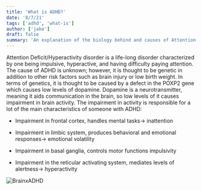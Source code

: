 ```yaml
---
title: 'What is ADHD?'
date: '8/7/21'
tags: ['adhd', 'what-is']
author: ['jake']
draft: false
summary: 'An explanation of the biology behind and causes of Attention Deficit/Hyperactivity Disorder'
---
```

Attention Deficit/Hyperactivity disorder is a life-long disorder characterized by one being impulsive, hyperactive, and having difficulty paying attention. The cause of ADHD is unknown; however, it is thought to be genetic in addition to other risk factors such as brain injury or low birth weight. In terms of genetics, it is thought to be caused by a defect in the POXP2 gene which causes low levels of dopamine. Dopamine is a neurotransmitter, meaning it aids communication in the brain, so low levels of it causes impairment in brain activity. The impairment in activity is responsible for a lot of the main characteristics of someone with ADHD:
-   Impairment in frontal cortex, handles mental tasks→ inattention
    
-   Impairment in limbic system, produces behavioral and emotional responses→ emotional volatility
    
-   Impairment in basal ganglia, controls motor functions impulsivity
    
-   Impairment in the reticular activating system, mediates levels of alertness→ hyperactivity


![BrainxADHD](https://adhdclinic.com.au/wp-content/uploads/2018/12/What-is-ADHD.jpg)
